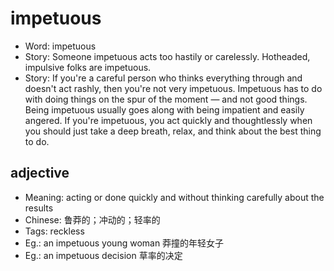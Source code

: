 # impetuous

- Word: impetuous
- Story: Someone impetuous acts too hastily or carelessly. Hotheaded, impulsive folks are impetuous.
- Story: If you're a careful person who thinks everything through and doesn't act rashly, then you're not very impetuous. Impetuous has to do with doing things on the spur of the moment — and not good things. Being impetuous usually goes along with being impatient and easily angered. If you're impetuous, you act quickly and thoughtlessly when you should just take a deep breath, relax, and think about the best thing to do.

## adjective

- Meaning: acting or done quickly and without thinking carefully about the results
- Chinese: 鲁莽的；冲动的；轻率的
- Tags: reckless
- Eg.: an impetuous young woman 莽撞的年轻女子
- Eg.: an impetuous decision 草率的决定

